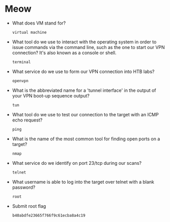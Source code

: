 # Meow

- What does VM stand for?

	`virtual machine`
	
-  What tool do we use to interact with the operating system in order to issue commands via the command line, such as the one to start our VPN connection? It's also known as a console or shell.

	`terminal`
	
- What service do we use to form our VPN connection into HTB labs?

	`openvpn`
	
- What is the abbreviated name for a 'tunnel interface' in the output of your VPN boot-up sequence output?

	`tun`
	
- What tool do we use to test our connection to the target with an ICMP echo request?

	`ping`
	
- What is the name of the most common tool for finding open ports on a target?
    
    `nmap`
	
- What service do we identify on port 23/tcp during our scans?

    `telnet`
	
- What username is able to log into the target over telnet with a blank password?

    `root`
	
- Submit root flag

    `b40abdfe23665f766f9c61ecba8a4c19`